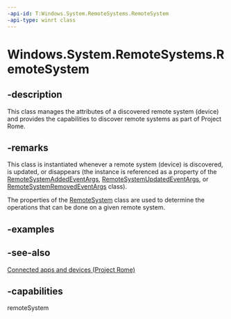 ```yaml
---
-api-id: T:Windows.System.RemoteSystems.RemoteSystem
-api-type: winrt class
---
```


<!-- Class syntax.
public class RemoteSystem : Windows.System.RemoteSystems.IRemoteSystem, Windows.System.RemoteSystems.IRemoteSystemResource
-->

# Windows.System.RemoteSystems.RemoteSystem

## -description
This class manages the attributes of a discovered remote system (device) and provides the capabilities to discover remote systems as part of Project Rome.

## -remarks
This class is instantiated whenever a remote system (device) is discovered, is updated, or disappears (the instance is referenced as a property of the [RemoteSystemAddedEventArgs](remotesystemaddedeventargs.md), [RemoteSystemUpdatedEventArgs](remotesystemupdatedeventargs.md), or [RemoteSystemRemovedEventArgs](remotesystemremovedeventargs.md) class).

The properties of the [RemoteSystem](remotesystem.md) class are used to determine the operations that can be done on a given remote system.

## -examples

## -see-also
[Connected apps and devices (Project Rome)](https://msdn.microsoft.com/en-us/windows/uwp/launch-resume/connected-apps-and-devices)

## -capabilities
remoteSystem
